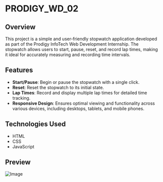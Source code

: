 # PRODIGY_WD_02

## Overview

This project is a simple and user-friendly stopwatch application developed as part of the Prodigy InfoTech Web Development Internship. The stopwatch allows users to start, pause, reset, and record lap times, making it ideal for accurately measuring and recording time intervals.

## Features

- **Start/Pause**: Begin or pause the stopwatch with a single click.
- **Reset**: Reset the stopwatch to its initial state.
- **Lap Times**: Record and display multiple lap times for detailed time tracking.
- **Responsive Design**: Ensures optimal viewing and functionality across various devices, including desktops, tablets, and mobile phones.

## Technologies Used

- HTML
- CSS
- JavaScript

## Preview

![Image](https://private-user-images.githubusercontent.com/172420311/469520343-e6779666-4544-4d42-805d-00a70fd374d7.png?jwt=eyJhbGciOiJIUzI1NiIsInR5cCI6IkpXVCJ9.eyJpc3MiOiJnaXRodWIuY29tIiwiYXVkIjoicmF3LmdpdGh1YnVzZXJjb250ZW50LmNvbSIsImtleSI6ImtleTUiLCJleHAiOjE3NTM0MTA0NDMsIm5iZiI6MTc1MzQxMDE0MywicGF0aCI6Ii8xNzI0MjAzMTEvNDY5NTIwMzQzLWU2Nzc5NjY2LTQ1NDQtNGQ0Mi04MDVkLTAwYTcwZmQzNzRkNy5wbmc_WC1BbXotQWxnb3JpdGhtPUFXUzQtSE1BQy1TSEEyNTYmWC1BbXotQ3JlZGVudGlhbD1BS0lBVkNPRFlMU0E1M1BRSzRaQSUyRjIwMjUwNzI1JTJGdXMtZWFzdC0xJTJGczMlMkZhd3M0X3JlcXVlc3QmWC1BbXotRGF0ZT0yMDI1MDcyNVQwMjIyMjNaJlgtQW16LUV4cGlyZXM9MzAwJlgtQW16LVNpZ25hdHVyZT04MTk1NjJhNDgwYjRiN2YyYzczMzZmMWQyZDE1MmMwMjkyZTVhNTA2NDFhM2ZjYjRmNzQ0MGZhMTZlYjhjODk1JlgtQW16LVNpZ25lZEhlYWRlcnM9aG9zdCJ9.WnXowC8ScnZjEqgSLUbXekzLQVxjdXOOhKSFod26Q8k)